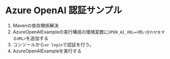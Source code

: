 # Azure OpenAI 認証サンプル

1) Mavenの依存関係解決
2) AzureOpenAIExampleの実行構成の環境変数に```OPEN_AI_URL=<問い合わせをするURL>```を追加する
3) コンソールから```az login```で認証を行う。
4) AzureOpenAIExampleを実行する
